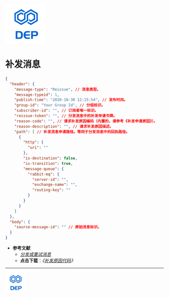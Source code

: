 ![DEP](../../assets/Icons/Dep-128.png)

# 补发消息

```json
{
  "header": {
    "message-type": "Reissue", // 消息类型。
    "message-typeid": 1,
    "publish-time": "2020-10-30 12:15:54", // 发布时间。
    "group-id": "Your Group Id", // 分组标识。
    "subscriber-id": "", // 订阅者唯一标识。
    "reissue-token": "", // 分发消息中的补发申请令牌。
    "reason-code": "", // 请求补发原因编码（内置的，请参考《补发申请原因》）。
    "reason-description": "", // 请求补发原因描述。
    "path": [ // 补发消息申请路径。等同于分发消息中的回执路径。
      {
        "http": {
          "uri": ""
        },
        "is-destination": false,
        "is-transition": true,
        "message-queue": {
          "rabbit-mq": {
            "server-id": "",
            "exchange-name": "",
            "routing-key": ""
          }
        }
      }
    ]
  },
  "body": {
    "source-message-id": "" // 原始消息标识。
  }
}

```



- **参考文献**
  - *[分发或重试消息](./Distribution-Retry.md)*
  - **点击下载**：*《[补发原因代码](../Assets/Reissue-Reason-Codes.pdf)》*





----

![DEP](../../assets/Icons/Dep-64.png)